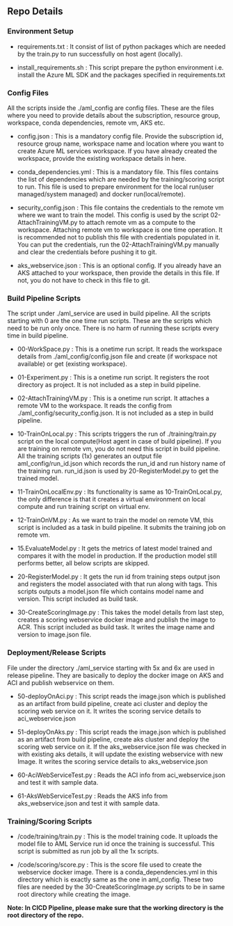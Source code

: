 ## Repo Details

### Environment Setup

- requirements.txt : It consist of list of python packages which are needed by the train.py to run successfully on host agent (locally).

- install_requirements.sh : This script prepare the python environment i.e. install the Azure ML SDK and the packages specified in requirements.txt

### Config Files
All the scripts inside the ./aml_config are config files. These are the files where you need to provide details about the subscription, resource group, workspace, conda dependencies, remote vm, AKS etc.

- config.json : This is a mandatory config file. Provide the subscription id, resource group name, workspace name and location where you want to create Azure ML services workspace. If you have already created the workspace, provide the existing workspace details in here.

- conda_dependencies.yml : This is a mandatory file. This files contains the list of dependencies which are needed by the training/scoring script to run. This file is used to prepare environment for the local run(user managed/system managed) and docker run(local/remote).

- security_config.json : This file contains the credentials to the remote vm where we want to train the model. This config is used by the script 02-AttachTrainingVM.py to attach remote vm as a compute to the workspace. Attaching remote vm to workspace is one time operation. It is recommended not to publish this file with credentials populated in it. You can put the credentials, run the 02-AttachTrainingVM.py manually and clear the credentials before pushing it to git.

- aks_webservice.json : This is an optional config. If you already have an AKS attached to your workspace, then provide the details in this file. If not, you do not have to check in this file to git.

### Build Pipeline Scripts

The script under ./aml_service are used in build pipeline. All the scripts starting with 0 are the one time run scripts. These are the scripts which need to be run only once. There is no harm of running these scripts every time in build pipeline.

- 00-WorkSpace.py : This is a onetime run script. It reads the workspace details from ./aml_config/config.json file and create (if workspace not available) or get (existing workspace). 

- 01-Experiment.py : This is a onetime run script. It registers the root directory as project. It is not included as a step in build pipeline.

- 02-AttachTrainingVM.py : This is a onetime run script. It attaches a remote VM to the workspace. It reads the config from ./aml_config/security_config.json. It is not included as a step in build pipeline.

- 10-TrainOnLocal.py : This scripts triggers the run of ./training/train.py script on the local compute(Host agent in case of build pipeline). If you are training on remote vm, you do not need this script in build pipeline. All the training scripts (1x) generates an output file aml_config/run_id.json which records the run_id and run history name of the training run. run_id.json is used by 20-RegisterModel.py to get the trained model.

- 11-TrainOnLocalEnv.py : Its functionality is same as 10-TrainOnLocal.py, the only difference is that it creates a virtual environment on local compute and run training script on virtual env.

- 12-TrainOnVM.py : As we want to train the model on remote VM, this script is included as a task in build pipeline. It submits the training job on remote vm. 

- 15.EvaluateModel.py : It gets the metrics of latest model trained and compares it with the model in production. If the production model still performs better, all below scripts are skipped. 

- 20-RegisterModel.py : It gets the run id from training steps output json and registers the model associated with that run along with tags. This scripts outputs a model.json file which contains model name and version. This script included as build task.

- 30-CreateScoringImage.py : This takes the model details from last step, creates a scoring webservice docker image and publish the image to ACR. This script included as build task. It writes the image name and version to image.json file.

### Deployment/Release Scripts
File under the directory ./aml_service starting with 5x and 6x are used in release pipeline. They are basically to deploy the docker image on AKS and ACI and publish webservice on them.

- 50-deployOnAci.py : This script reads the image.json which is published as an artifact from build pipeline, create aci cluster and deploy the scoring web service on it. It writes the scoring service details to aci_webservice.json

- 51-deployOnAks.py : This script reads the image.json which is published as an artifact from build pipeline, create aks cluster and deploy the scoring web service on it. If the aks_webservice.json file was checked in with existing aks details, it will update the existing webservice with new Image. It writes the scoring service details to aks_webservice.json

- 60-AciWebServiceTest.py : Reads the ACI info from aci_webservice.json and test it with sample data.

- 61-AksWebServiceTest.py : Reads the AKS info from aks_webservice.json and test it with sample data.

### Training/Scoring Scripts

- /code/training/train.py : This is the model training code. It uploads the model file to AML Service run id once the training is successful. This script is submitted as run job by all the 1x scripts.

- /code/scoring/score.py : This is the score file used to create the webservice docker image. There is a conda_dependencies.yml in this directory which is exactly same as the one in aml_config. These two files are needed by the 30-CreateScoringImage.py scripts to be in same root directory while creating the image.

**Note: In CICD Pipeline, please make sure that the working directory is the root directory of the repo.**  

